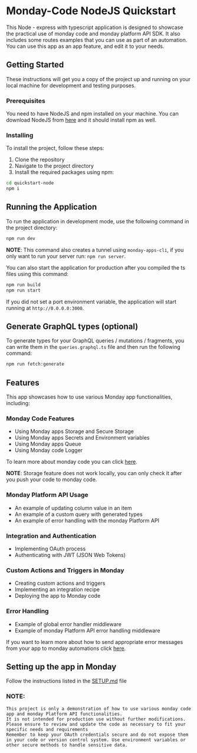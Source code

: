 # Monday-Code NodeJS Quickstart

This Node - express with typescript application is designed to showcase the practical use of monday code and monday
platform API SDK. It also includes some routes examples that you can use as part of an automation.
You can use this app as an app feature, and edit it to your needs.

## Getting Started

These instructions will get you a copy of the project up and running on your local machine for development and testing
purposes.

### Prerequisites

You need to have NodeJS and npm installed on your machine.
You can download NodeJS from [here](https://nodejs.org/en/download/package-manager) and it should install npm as well.

### Installing

To install the project, follow these steps:

1. Clone the repository
2. Navigate to the project directory
3. Install the required packages using npm:

```bash
cd quickstart-node
npm i
```

## Running the Application

To run the application in development mode, use the following command in the project directory:

```bash
npm run dev
```

**NOTE**: This command also creates a tunnel using `monday-apps-cli`, if you only want to run your server run:
`npm run server`.

You can also start the application for production after you compiled the ts files using this command:

```bash
npm run build
npm run start
```

If you did not set a port environment variable, the application will start running at `http://0.0.0.0:3000`.

## Generate GraphQL types (optional)

To generate types for your GraphQL queries / mutations / fragments, you can write them in the `queries.graphql.ts`
file and then run the following command:

```bash
npm run fetch:generate
```

## Features

This app showcases how to use various Monday app functionalities, including:

### Monday Code Features

* Using Monday apps Storage and Secure Storage
* Using Monday apps Secrets and Environment variables
* Using Monday apps Queue
* Using Monday code Logger

To learn more about monday code you can
click [here](https://developer.monday.com/apps/docs/quickstart-guide-for-monday-code).

**NOTE**: Storage feature does not work locally, you can only check it after you push your code to monday code.

### Monday Platform API Usage

* An example of updating column value in an item
* An example of a custom query with generated types
* An example of error handling with the monday Platform API

### Integration and Authentication

* Implementing OAuth process
* Authenticating with JWT (JSON Web Tokens)

### Custom Actions and Triggers in Monday

* Creating custom actions and triggers
* Implementing an integration recipe
* Deploying the app to Monday code

### Error Handling

* Example of global error handler middleware
* Example of monday Platform API error handling middleware

If you want to learn more about how to send appropriate error messages from your app to monday automations
click [here](https://developer.monday.com/apps/docs/error-handling).

## Setting up the app in Monday

Follow the instructions listed in the [SETUP.md](SETUP.md) file

### NOTE:

    This project is only a demonstration of how to use various monday code app and monday Platform API functionalities.
    It is not intended for production use without further modifications.
    Please ensure to review and update the code as necessary to fit your specific needs and requirements
    Remember to keep your OAuth credentials secure and do not expose them in your code or version control system. Use environment variables or other secure methods to handle sensitive data.
